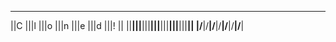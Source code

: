 

 ____ ____ ____ ____ ____ ____ ____ 
||C |||l |||o |||n |||e |||d |||! ||
||__|||__|||__|||__|||__|||__|||__||
|/__\|/__\|/__\|/__\|/__\|/__\|/__\|

